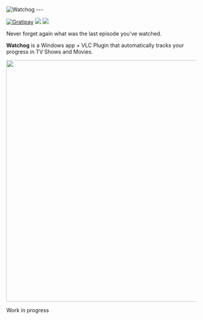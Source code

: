 <img src="https://raw.githubusercontent.com/alongubkin/watchog/master/logo.png" alt="Watchog">
---

[![Gratipay](https://img.shields.io/gratipay/alongubkin.svg?style=flat-square)](https://gratipay.com/~alongubkin/) <img src="https://img.shields.io/badge/license-Apache%202.0-399c99.svg?style=flat-square"> <img src="https://img.shields.io/badge/stability-alpha-fe7b63.svg?style=flat-square">

Never forget again what was the last episode you've watched. 

**Watchog** is a Windows app + VLC Plugin that automatically tracks your progress in TV Shows and Movies.

<img src="https://raw.githubusercontent.com/alongubkin/watchog/master/screenshot.png" width="640">

Work in progress
